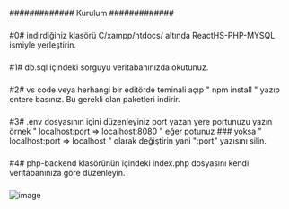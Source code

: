 ############# Kurulum #############

###
#0# indirdiğiniz klasörü C/xampp/htdocs/ altında ReactHS-PHP-MYSQL ismiyle yerleştirin.
###

###
#1# db.sql içindeki sorguyu veritabanınızda okutunuz.
###

###
#2# vs code veya herhangi bir editörde teminali açıp " npm install " yazıp entere basınız. Bu gerekli olan paketleri indirir.
###

###
#3# .env dosyasının içini düzenleyiniz port yazan yere portunuzu yazın örnek " localhost:port => localhost:8080 " eğer potunuz ### yoksa " localhost:port => localhost " olarak değiştirin yani ":port" yazısını silin.

###
#4# php-backend klasörünün içindeki index.php dosyasını kendi veritabanınıza göre düzenleyin.
###

![image](https://user-images.githubusercontent.com/119454329/204661170-93474bc3-b092-40c3-9154-e1fd19417eb5.png)
